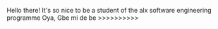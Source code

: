 Hello there!
It's so nice to be a student of the alx software engineering programme
Oya, Gbe mi de be >>>>>>>>>>
